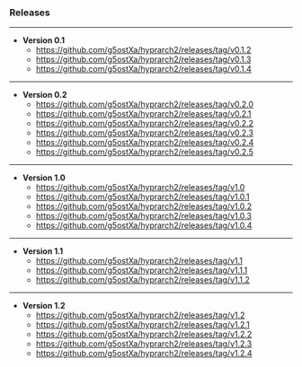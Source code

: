 ### Releases
---
- **Version 0.1**
  - https://github.com/g5ostXa/hyprarch2/releases/tag/v0.1.2
  - https://github.com/g5ostXa/hyprarch2/releases/tag/v0.1.3
  - https://github.com/g5ostXa/hyprarch2/releases/tag/v0.1.4
---
- **Version 0.2**
  - https://github.com/g5ostXa/hyprarch2/releases/tag/v0.2.0
  - https://github.com/g5ostXa/hyprarch2/releases/tag/v0.2.1
  - https://github.com/g5ostXa/hyprarch2/releases/tag/v0.2.2
  - https://github.com/g5ostXa/hyprarch2/releases/tag/v0.2.3
  - https://github.com/g5ostXa/hyprarch2/releases/tag/v0.2.4
  - https://github.com/g5ostXa/hyprarch2/releases/tag/v0.2.5
---
- **Version 1.0**
  - https://github.com/g5ostXa/hyprarch2/releases/tag/v1.0
  - https://github.com/g5ostXa/hyprarch2/releases/tag/v1.0.1
  - https://github.com/g5ostXa/hyprarch2/releases/tag/v1.0.2
  - https://github.com/g5ostXa/hyprarch2/releases/tag/v1.0.3
  - https://github.com/g5ostXa/hyprarch2/releases/tag/v1.0.4
---
- **Version 1.1**
  - https://github.com/g5ostXa/hyprarch2/releases/tag/v1.1
  - https://github.com/g5ostXa/hyprarch2/releases/tag/v1.1.1
  - https://github.com/g5ostXa/hyprarch2/releases/tag/v1.1.2
---
- **Version 1.2**
  - https://github.com/g5ostXa/hyprarch2/releases/tag/v1.2
  - https://github.com/g5ostXa/hyprarch2/releases/tag/v1.2.1
  - https://github.com/g5ostXa/hyprarch2/releases/tag/v1.2.2
  - https://github.com/g5ostXa/hyprarch2/releases/tag/v1.2.3
  - https://github.com/g5ostXa/hyprarch2/releases/tag/v1.2.4
